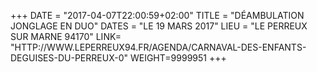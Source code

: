 +++
DATE = "2017-04-07T22:00:59+02:00"
TITLE = "DÉAMBULATION JONGLAGE EN DUO"
DATES = "LE 19 MARS 2017"
LIEU = "LE PERREUX SUR MARNE 94170"
LINK= "HTTP://WWW.LEPERREUX94.FR/AGENDA/CARNAVAL-DES-ENFANTS-DEGUISES-DU-PERREUX-0"
WEIGHT=9999951
+++
